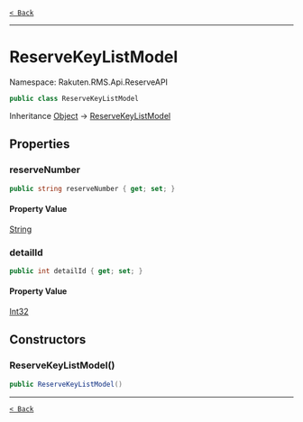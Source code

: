 [`< Back`](./)

---

# ReserveKeyListModel

Namespace: Rakuten.RMS.Api.ReserveAPI

```csharp
public class ReserveKeyListModel
```

Inheritance [Object](https://docs.microsoft.com/en-us/dotnet/api/system.object) → [ReserveKeyListModel](./rakuten.rms.api.reserveapi.reservekeylistmodel)

## Properties

### **reserveNumber**

```csharp
public string reserveNumber { get; set; }
```

#### Property Value

[String](https://docs.microsoft.com/en-us/dotnet/api/system.string)<br>

### **detailId**

```csharp
public int detailId { get; set; }
```

#### Property Value

[Int32](https://docs.microsoft.com/en-us/dotnet/api/system.int32)<br>

## Constructors

### **ReserveKeyListModel()**

```csharp
public ReserveKeyListModel()
```

---

[`< Back`](./)
